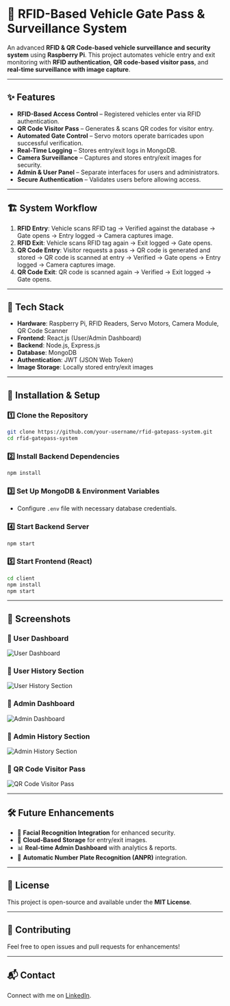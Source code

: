 # 🚗 RFID-Based Vehicle Gate Pass & Surveillance System

An advanced **RFID & QR Code-based vehicle surveillance and security system** using **Raspberry Pi**. This project automates vehicle entry and exit monitoring with **RFID authentication**, **QR code-based visitor pass**, and **real-time surveillance with image capture**.

---

## ✨ Features
- **RFID-Based Access Control** – Registered vehicles enter via RFID authentication.
- **QR Code Visitor Pass** – Generates & scans QR codes for visitor entry.
- **Automated Gate Control** – Servo motors operate barricades upon successful verification.
- **Real-Time Logging** – Stores entry/exit logs in MongoDB.
- **Camera Surveillance** – Captures and stores entry/exit images for security.
- **Admin & User Panel** – Separate interfaces for users and administrators.
- **Secure Authentication** – Validates users before allowing access.

---

## 🏗 System Workflow
1. **RFID Entry**: Vehicle scans RFID tag → Verified against the database → Gate opens → Entry logged → Camera captures image.
2. **RFID Exit**: Vehicle scans RFID tag again → Exit logged → Gate opens.
3. **QR Code Entry**: Visitor requests a pass → QR code is generated and stored → QR code is scanned at entry → Verified → Gate opens → Entry logged → Camera captures image.
4. **QR Code Exit**: QR code is scanned again → Verified → Exit logged → Gate opens.

---

## 🔧 Tech Stack
- **Hardware**: Raspberry Pi, RFID Readers, Servo Motors, Camera Module, QR Code Scanner
- **Frontend**: React.js (User/Admin Dashboard)
- **Backend**: Node.js, Express.js
- **Database**: MongoDB
- **Authentication**: JWT (JSON Web Token)
- **Image Storage**: Locally stored entry/exit images

---

## 🚀 Installation & Setup
### 1️⃣ Clone the Repository
```sh
git clone https://github.com/your-username/rfid-gatepass-system.git
cd rfid-gatepass-system
```

### 2️⃣ Install Backend Dependencies
```sh
npm install
```

### 3️⃣ Set Up MongoDB & Environment Variables
- Configure `.env` file with necessary database credentials.

### 4️⃣ Start Backend Server
```sh
npm start
```

### 5️⃣ Start Frontend (React)
```sh
cd client
npm install
npm start
```

---

## 📸 Screenshots

### 🔹 User Dashboard  
![User Dashboard](screenshots/admin-dashboard.png)  

### 🔹 User History Section  
![User History Section](screenshots/admin-dashboard.png)  

### 🔹 Admin Dashboard  
![Admin Dashboard](screenshots/admin-dashboard.png)

### 🔹 Admin History Section  
![Admin History Section](screenshots/admin-dashboard.png)

### 🔹 QR Code Visitor Pass  
![QR Code Visitor Pass](screenshots/qr-code-pass.png)  

---

## 🛠 Future Enhancements
- 🔐 **Facial Recognition Integration** for enhanced security.
- 📡 **Cloud-Based Storage** for entry/exit images.
- 📊 **Real-time Admin Dashboard** with analytics & reports.
- 🛑 **Automatic Number Plate Recognition (ANPR)** integration.

---

## 📜 License
This project is open-source and available under the **MIT License**.

---

## 🤝 Contributing
Feel free to open issues and pull requests for enhancements!

---

## 📬 Contact
Connect with me on [LinkedIn](https://www.linkedin.com/in/kavan-patel-763319251/).

